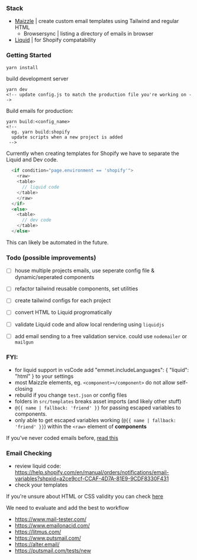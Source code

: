 
### Stack

- [Maizzle](https://maizzle.com/docs/introduction) | create custom email templates using Tailwind and regular HTML
  - Browsersync | listing a directory of emails in browser
- [Liquid](https://shopify.dev/api/liquid) | for Shopify compatability


### Getting Started

```bash
yarn install
```

build development server

```
yarn dev
<!-- update config.js to match the production file you're working on -->
```

Build emails for production:

```
yarn build:<config_name>
<!-- 
  eg. yarn build:shopify
  update scripts when a new project is added
 -->
```

Currently when creating templates for Shopify we have to separate the Liquid and Dev code.

```javascript
  <if condition="page.environment == 'shopify'">
    <raw>
    <table>
      // liquid code
    </table>
    </raw>
  </if>
  <else>
    <table>
      // dev code
    </table>
  </else>
  ```

This can likely be automated in the future.

### Todo (possible improvements)

- [ ] house multiple projects emails, use seperate config file & dynamic/seperated components
- [ ] refactor tailwind reusable components, set utilities
- [ ] create tailwind configs for each project
- [ ] convert HTML to Liquid progromatically
- [ ] validate Liquid code and allow local rendering using ``liquidjs``
- [ ] add email sending to a free validation service. could use ``nodemailer`` or ``mailgun``


### FYI:

- for liquid support in vsCode add "emmet.includeLanguages": { "liquid": "html" } to your settings
- most Maizzle elements, eg. `<component></component>` do not allow self-closing
- rebuild if you change ``test.json`` or config files
- folders in  ``src/templates`` breaks asset imports (and likely other stuff)
- ``@{{ name | fallback: 'friend' }}`` for passing escaped variables to components.
- only able to get escaped variables working (``@{{ name | fallback: 'friend' }}``) within the ``<raw>`` element of **components**

If you've never coded emails before, [read this](https://explore.reallygoodemails.com/new-to-email-coding-heres-where-to-start-2494422f0bd4)

### Email Checking

- review liquid code: https://help.shopify.com/en/manual/orders/notifications/email-variables?shpxid=a2ce9ccf-CCAF-4D7A-81E9-9CDF8330F431
- check your templates

If you're unsure about HTML or CSS validity you can check [here](https://www.caniemail.com/) 

We need to evaluate and add the best to workflow

- https://www.mail-tester.com/
- https://www.emailonacid.com/
- https://litmus.com/
- https://www.putsmail.com/ 
- https://alter.email/
- https://putsmail.com/tests/new
